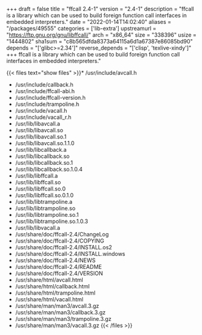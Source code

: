 +++
draft = false
title = "ffcall 2.4-1"
version = "2.4-1"
description = "ffcall is a library which can be used to build foreign function call interfaces in embedded interpreters."
date = "2022-01-14T14:02:40"
aliases = "/packages/49555"
categories = ['lib-extra']
upstreamurl = "https://ftp.gnu.org/gnu/libffcall/"
arch = "x86_64"
size = "338396"
usize = "1444802"
sha1sum = "c8b565dfda8373a64115a6d1a67387e86085bd90"
depends = "['glibc>=2.34']"
reverse_depends = "['clisp', 'texlive-xindy']"
+++
ffcall is a library which can be used to build foreign function call interfaces in embedded interpreters."

{{< files text="show files" >}}* /usr/include/avcall.h
* /usr/include/callback.h
* /usr/include/ffcall-abi.h
* /usr/include/ffcall-version.h
* /usr/include/trampoline.h
* /usr/include/vacall.h
* /usr/include/vacall_r.h
* /usr/lib/libavcall.a
* /usr/lib/libavcall.so
* /usr/lib/libavcall.so.1
* /usr/lib/libavcall.so.1.1.0
* /usr/lib/libcallback.a
* /usr/lib/libcallback.so
* /usr/lib/libcallback.so.1
* /usr/lib/libcallback.so.1.0.4
* /usr/lib/libffcall.a
* /usr/lib/libffcall.so
* /usr/lib/libffcall.so.0
* /usr/lib/libffcall.so.0.1.0
* /usr/lib/libtrampoline.a
* /usr/lib/libtrampoline.so
* /usr/lib/libtrampoline.so.1
* /usr/lib/libtrampoline.so.1.0.3
* /usr/lib/libvacall.a
* /usr/share/doc/ffcall-2.4/ChangeLog
* /usr/share/doc/ffcall-2.4/COPYING
* /usr/share/doc/ffcall-2.4/INSTALL.os2
* /usr/share/doc/ffcall-2.4/INSTALL.windows
* /usr/share/doc/ffcall-2.4/NEWS
* /usr/share/doc/ffcall-2.4/README
* /usr/share/doc/ffcall-2.4/VERSION
* /usr/share/html/avcall.html
* /usr/share/html/callback.html
* /usr/share/html/trampoline.html
* /usr/share/html/vacall.html
* /usr/share/man/man3/avcall.3.gz
* /usr/share/man/man3/callback.3.gz
* /usr/share/man/man3/trampoline.3.gz
* /usr/share/man/man3/vacall.3.gz
{{< /files >}}